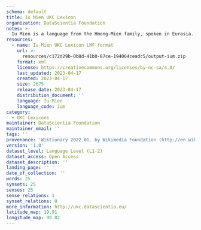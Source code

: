 ```yaml
---
schema: default
title: Iu Mien UKC Lexicon
organization: DataScientia Foundation
notes: >-
  Iu Mien is a language from the Hmong-Mien family, spoken in Eurasia. The UKC Lexicon of Iu Mien is represented as a lexico-semantic network. It consists of words, word senses, synsets, as well as sense-level and synset-level relationships.
resources:
  - name: Iu Mien UKC Lexicon LMF format
    url: >-
      resources/c172d29b-0b8d-41b0-87ce-194064ceadc5/output-ium.zip
    format: xml
    license: https://creativecommons.org/licenses/by-nc-sa/4.0/
    last_updated: 2023-04-17
    created: 2023-04-17
    size: 2675
    release_date: 2023-04-17
    distribution_document: ''
    language: Iu Mien
    language_code: ium
category:
  - UKC Lexicons
maintainer: DataScientia Foundation
maintainer_email: ''
tags: ''
provenance: 'Wiktionary 2022.01. by Wikimedia Foundation (http://en.wiktionary.org); Antonymy 1.0 by Gábor Bella (http://ukc.datascientia.eu); Princeton WordNet 2.1 by Princeton University (https://wordnet.princeton.edu)'
version: '1.0'
dataset_level: Language Level (L1-2)
dataset_access: Open Access
dataset_description: ''
landing_page: ''
date_of_collection: ''
words: 25
synsets: 25
senses: 25
sense_relations: 1
synset_relations: 0
more_information: http://ukc.datascientia.eu/
latitude_map: 19.91
longitude_map: 99.82
---
```

